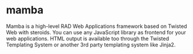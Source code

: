 mamba
=====

Mamba is a high-level RAD Web Applications framework based on Twisted Web with steroids. You can use any JavaScript library as frontend for your web applications. HTML output is available too through the Twisted Templating System or another 3rd party templating system like Jinja2.